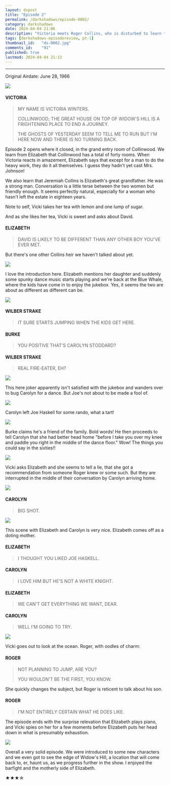 ```yaml
---
layout: dspost
title: "Episode 2"
permalink: /darkshadows/episode-0002/
category: darkshadows
date: 2024-04-04 21:06
description: "Victoria meets Roger Collins, who is disturbed to learn that Burke Devlin arrived in town on the same train."
tags: [darkshadows-episodereview, pt-1]
thumbnail_id:	"ds-0002.jpg"
comments_id:	"91"
published: true
lastmod: 2024-04-04 21:13
---
```

[//]: # (  4/04/24  -added)

*****

<p>Original Airdate: June 28, 1966</p>

<img src="{{ site.url }}/assets/img/ds-01-00008.jpg" max-width="1000" />

#### VICTORIA 

> MY NAME IS VICTORIA WINTERS.
> 
> COLLINWOOD; THE GREAT HOUSE ON TOP OF WIDOW'S HILL IS A FRIGHTENING PLACE TO END A JOURNEY.
> 
> THE GHOSTS OF YESTERDAY SEEM TO TELL ME TO RUN BUT I'M HERE NOW AND THERE IS NO TURNING BACK.

<p>Episode 2 opens where it closed, in the grand entry room of Collinwood. We learn from Elizabeth that Collinwood has a total of forty rooms. When Victoria reacts in amazement, Elizabeth says that except for a man to do the heavy work, they do it all themselves. I guess they hadn't yet cast Mrs. Johnson! </p>

<p>We also learn that Jeremiah Collins is Elizabeth's great grandfather. He was a strong man. Conversation is a little terse between the two women but friendly enough. It seems perfectly natural, especially for a woman who hasn't left the estate in eighteen years.</p>

<p>Note to self, Vicki takes her tea with lemon and one lump of sugar.</p>

<p>And as she likes her tea, Vicki is sweet and asks about David. </p>

#### ELIZABETH 

> DAVID IS LIKELY TO BE DIFFERENT THAN ANY OTHER BOY YOU'VE EVER MET.

<p>But there's one other Collins heir we haven't talked about yet.</p>

<img src="{{ site.url }}/assets/img/ds-01-00009.jpg" max-width="1000" />

<p>I love the introduction here. Elizabeth mentions her daughter and suddenly some spunky dance music starts playing and we're back at the Blue Whale, where the kids have come in to enjoy the jukebox. Yes, it seems the two are about as different as different can be.</p>

<img src="{{ site.url }}/assets/img/ds-01-00010.jpg" max-width="1000" />

#### WILBER STRAKE

> IT SURE STARTS JUMPING WHEN THE KIDS GET HERE.

#### BURKE 

> YOU POSITIVE THAT'S CAROLYN STODDARD?

#### WILBER STRAKE 

> REAL FIRE-EATER, EH?

<img src="{{ site.url }}/assets/img/ds-01-00011.jpg" max-width="1000" />

<p>This here joker apparently isn't satisfied with the jukebox and wanders over to bug Carolyn for a dance. But Joe's not about to be made a fool of.</p>

<img src="{{ site.url }}/assets/img/ds-01-00012.jpg" max-width="1000" />

<p>Carolyn left Joe Haskell for some rando, what a tart!</p>

<img src="{{ site.url }}/assets/img/ds-01-00013.jpg" max-width="1000" />

<p>Burke claims he's a friend of the family. Bold words! He then proceeds to tell Carolyn that she had better head home "before I take you over my knee and paddle you right in the middle of the dance floor." Wow! The things you could say in the sixties!!</p>

<img src="{{ site.url }}/assets/img/ds-01-00014.jpg" max-width="1000" />

<p>Vicki asks Elizabeth and she seems to tell a lie, that she got a recommendation from someone Roger knew or some such. But they are interrupted in the middle of their conversation by Carolyn arriving home.</p>

<img src="{{ site.url }}/assets/img/ds-01-00015.jpg" max-width="1000" />

#### CAROLYN 

> BIG SHOT.

<img src="{{ site.url }}/assets/img/ds-01-00016.jpg" max-width="1000" />

<p>This scene with Elizabeth and Carolyn is very nice. Elizabeth comes off as a doting mother.</p>

#### ELIZABETH

> I THOUGHT YOU LIKED JOE HASKELL.

#### CAROLYN 

> I LOVE HIM BUT HE'S NOT A WHITE KNIGHT.

#### ELIZABETH 

> WE CAN'T GET EVERYTHING WE WANT, DEAR.

#### CAROLYN 

> WELL I'M GOING TO TRY.

<img src="{{ site.url }}/assets/img/ds-01-00017.jpg" max-width="1000" />

<p>Vicki goes out to look at the ocean. Roger, with oodles of charm:</p>

#### ROGER 

> NOT PLANNING TO JUMP, ARE YOU?
> 
> YOU WOULDN'T BE THE FIRST, YOU KNOW.

<p>She quickly changes the subject, but Roger is reticent to talk about his son.</p>

#### ROGER 

> I'M NOT ENTIRELY CERTAIN WHAT HE DOES LIKE.

<p>The episode ends with the surprise relevation that Elizabeth plays piano, and Vicki spies on her for a few moments before Elizabeth puts her head down in what is presumably exhaustion.</p>

<img src="{{ site.url }}/assets/img/ds-01-00018.jpg" max-width="1000" />

<p>Overall a very solid episode. We were introduced to some new characters and we even got to see the edge of Widow's Hill, a location that will come back to, er, haunt us, as we progress further in the show. I enjoyed the barfight and the motherly side of Elizabeth.</p>

<p>★★★☆</p>
